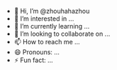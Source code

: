 - 👋 Hi, I’m @zhouhahazhou
- 👀 I’m interested in ...
- 🌱 I’m currently learning ...
- 💞️ I’m looking to collaborate on ...
- 📫 How to reach me ...
- 😄 Pronouns: ...
- ⚡ Fun fact: ...

<!---
zhouhahazhou/zhouhahazhou is a ✨ special ✨ repository because its `README.md` (this file) appears on your GitHub profile.
You can click the Preview link to take a look at your changes.
--->
